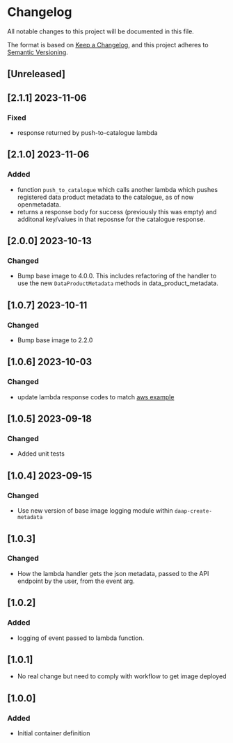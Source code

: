 <!-- markdownlint-disable MD003 -->

# Changelog

All notable changes to this project will be documented in this file.

The format is based on [Keep a Changelog](https://keepachangelog.com/en/1.0.0/),
and this project adheres to [Semantic Versioning](https://semver.org/spec/v2.0.0.html).

## [Unreleased]

## [2.1.1] 2023-11-06

### Fixed

- response returned by push-to-catalogue lambda

## [2.1.0] 2023-11-06

### Added

- function `push_to_catalogue` which calls another lambda which
  pushes registered data product metadata to the catalogue, as
  of now openmetadata.
- returns a response body for success (previously this was empty)
  and additonal key/values in that reposnse for the catalogue
  response.

## [2.0.0] 2023-10-13

### Changed

- Bump base image to 4.0.0. This includes refactoring of the handler
  to use the new `DataProductMetadata` methods in data_product_metadata.

## [1.0.7] 2023-10-11

### Changed

- Bump base image to 2.2.0

## [1.0.6] 2023-10-03

### Changed

- update lambda response codes to match [aws example](https://github.com/awsdocs/aws-doc-sdk-examples/blob/main/python/example_code/lambda/lambda_handler_rest.py)

## [1.0.5] 2023-09-18

### Changed

- Added unit tests

## [1.0.4] 2023-09-15

### Changed

- Use new version of base image logging module within `daap-create-metadata`

## [1.0.3]

### Changed

- How the lambda handler gets the json metadata, passed to the API endpoint
  by the user, from the event arg.

## [1.0.2]

### Added

- logging of event passed to lambda function.

## [1.0.1]

- No real change but need to comply with workflow to
  get image deployed

## [1.0.0]

### Added

- Initial container definition
